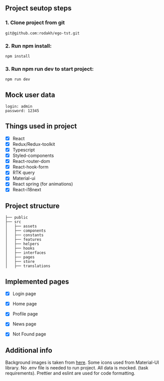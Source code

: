 ## Project seutop steps

### 1. Clone project from git

```
git@github.com:rodakh/ego-tst.git
```

### 2. Run npm install:

```
npm install
```

### 3. Run npm run dev to start project:

```
npm run dev
```

## Mock user data

```
login: admin
password: 12345
```

## Things used in project

- [x] React
- [x] Redux/Redux-toolkit
- [x] Typescript
- [x] Styled-components
- [x] React-router-dom
- [x] React-hook-form
- [x] RTK query
- [x] Material-ui
- [x] React spring (for animations)
- [x] React-i18next

## Project structure

```
├── public
├── src
│   ├── assets
│   ├── components
│   ├── constants
│   ├── features
│   ├── helpers
│   ├── hooks
│   ├── interfaces
│   ├── pages
│   ├── store
│   ├── translations
```

## Implemented pages

- [x] Login page
- [x] Home page
- [x] Profile page
- [x] News page
- [x] Not Found page


## Additional info 

Background images is taken from [here](https://unsplash.com/s/photos/abstract--background). Some icons used from Material-UI library.
No .env file is needed to run project. All data is mocked. (task requirements). Prettier and eslint are used for code formatting.